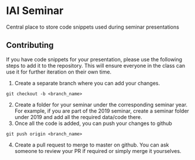 # IAI Seminar
Central place to store code snippets used during seminar presentations

## Contributing

If you have code snippets for your presentation, please use the following steps to add it to the repository. This will ensure everyone in the class can use it for further iteration on their own time.

1. Create a separate branch where you can add your changes.
```
git checkout -b <branch_name>
```
2. Create a folder for your seminar under the corresponding seminar year. For example, if you are part of the 2019 seminar, create a seminar folder under 2019 and add all the required data/code there.
3. Once all the code is added, you can push your changes to github
```
git push origin <branch_name>
```
4. Create a pull request to merge to master on github. You can ask someone to review your PR if required or simply merge it yourselves.